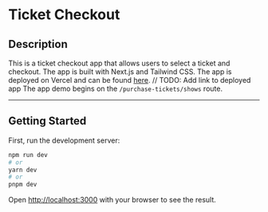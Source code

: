 # Ticket Checkout
## Description
This is a ticket checkout app that allows users to select a ticket and checkout. The app is built with Next.js and Tailwind CSS. The app is deployed on Vercel and can be found [here](). // TODO: Add link to deployed app
The app demo begins on the `/purchase-tickets/shows` route.
___
## Getting Started

First, run the development server:

```bash
npm run dev
# or
yarn dev
# or
pnpm dev
```

Open [http://localhost:3000](http://localhost:3000) with your browser to see the result.
